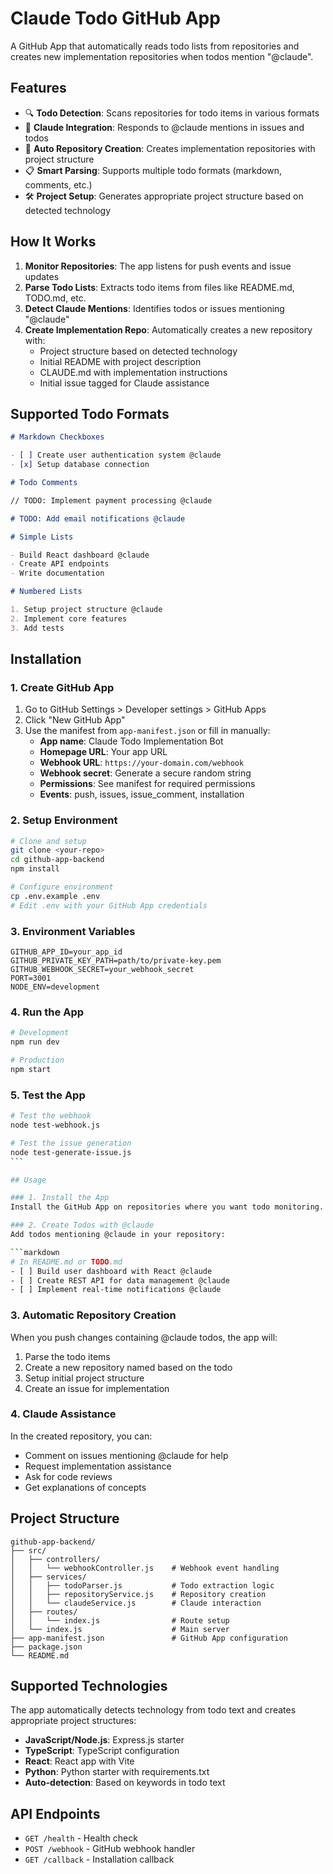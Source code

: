# Claude Todo GitHub App

A GitHub App that automatically reads todo lists from repositories and creates new implementation repositories when todos mention "@claude".

## Features

- 🔍 **Todo Detection**: Scans repositories for todo items in various formats
- 🤖 **Claude Integration**: Responds to @claude mentions in issues and todos
- 🚀 **Auto Repository Creation**: Creates implementation repositories with project structure
- 📋 **Smart Parsing**: Supports multiple todo formats (markdown, comments, etc.)
- 🛠️ **Project Setup**: Generates appropriate project structure based on detected technology

## How It Works

1. **Monitor Repositories**: The app listens for push events and issue updates
2. **Parse Todo Lists**: Extracts todo items from files like README.md, TODO.md, etc.
3. **Detect Claude Mentions**: Identifies todos or issues mentioning "@claude"
4. **Create Implementation Repo**: Automatically creates a new repository with:
   - Project structure based on detected technology
   - Initial README with project description
   - CLAUDE.md with implementation instructions
   - Initial issue tagged for Claude assistance

## Supported Todo Formats

```markdown
# Markdown Checkboxes

- [ ] Create user authentication system @claude
- [x] Setup database connection

# Todo Comments

// TODO: Implement payment processing @claude

# TODO: Add email notifications @claude

# Simple Lists

- Build React dashboard @claude
- Create API endpoints
- Write documentation

# Numbered Lists

1. Setup project structure @claude
2. Implement core features
3. Add tests
```

## Installation

### 1. Create GitHub App

1. Go to GitHub Settings > Developer settings > GitHub Apps
2. Click "New GitHub App"
3. Use the manifest from `app-manifest.json` or fill in manually:
   - **App name**: Claude Todo Implementation Bot
   - **Homepage URL**: Your app URL
   - **Webhook URL**: `https://your-domain.com/webhook`
   - **Webhook secret**: Generate a secure random string
   - **Permissions**: See manifest for required permissions
   - **Events**: push, issues, issue_comment, installation

### 2. Setup Environment

```bash
# Clone and setup
git clone <your-repo>
cd github-app-backend
npm install

# Configure environment
cp .env.example .env
# Edit .env with your GitHub App credentials
```

### 3. Environment Variables

```env
GITHUB_APP_ID=your_app_id
GITHUB_PRIVATE_KEY_PATH=path/to/private-key.pem
GITHUB_WEBHOOK_SECRET=your_webhook_secret
PORT=3001
NODE_ENV=development
```

### 4. Run the App

```bash
# Development
npm run dev

# Production
npm start
```

### 5. Test the App

````bash
# Test the webhook
node test-webhook.js

# Test the issue generation
node test-generate-issue.js
```

## Usage

### 1. Install the App
Install the GitHub App on repositories where you want todo monitoring.

### 2. Create Todos with @claude
Add todos mentioning @claude in your repository:

```markdown
# In README.md or TODO.md
- [ ] Build user dashboard with React @claude
- [ ] Create REST API for data management @claude
- [ ] Implement real-time notifications @claude
````

### 3. Automatic Repository Creation

When you push changes containing @claude todos, the app will:

1. Parse the todo items
2. Create a new repository named based on the todo
3. Setup initial project structure
4. Create an issue for implementation

### 4. Claude Assistance

In the created repository, you can:

- Comment on issues mentioning @claude for help
- Request implementation assistance
- Ask for code reviews
- Get explanations of concepts

## Project Structure

```
github-app-backend/
├── src/
│   ├── controllers/
│   │   └── webhookController.js    # Webhook event handling
│   ├── services/
│   │   ├── todoParser.js           # Todo extraction logic
│   │   ├── repositoryService.js    # Repository creation
│   │   └── claudeService.js        # Claude interaction
│   ├── routes/
│   │   └── index.js                # Route setup
│   └── index.js                    # Main server
├── app-manifest.json               # GitHub App configuration
├── package.json
└── README.md
```

## Supported Technologies

The app automatically detects technology from todo text and creates appropriate project structures:

- **JavaScript/Node.js**: Express.js starter
- **TypeScript**: TypeScript configuration
- **React**: React app with Vite
- **Python**: Python starter with requirements.txt
- **Auto-detection**: Based on keywords in todo text

## API Endpoints

- `GET /health` - Health check
- `POST /webhook` - GitHub webhook handler
- `GET /callback` - Installation callback
